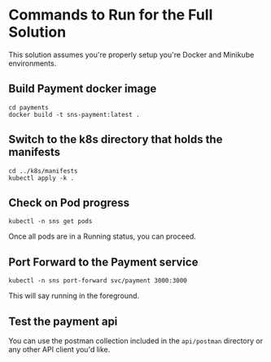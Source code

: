 # Commands to Run for the Full Solution

This solution assumes you're properly setup you're Docker and Minikube environments.

## Build Payment docker image

```
cd payments
docker build -t sns-payment:latest .
```

## Switch to the k8s directory that holds the manifests

```
cd ../k8s/manifests
kubectl apply -k .
```

## Check on Pod progress

```
kubectl -n sns get pods
```

Once all pods are in a Running status, you can proceed.

## Port Forward to the Payment service

```
kubectl -n sns port-forward svc/payment 3000:3000
```

This will say running in the foreground.

## Test the payment api

You can use the postman collection included in the `api/postman` directory or any other API client you'd like.

